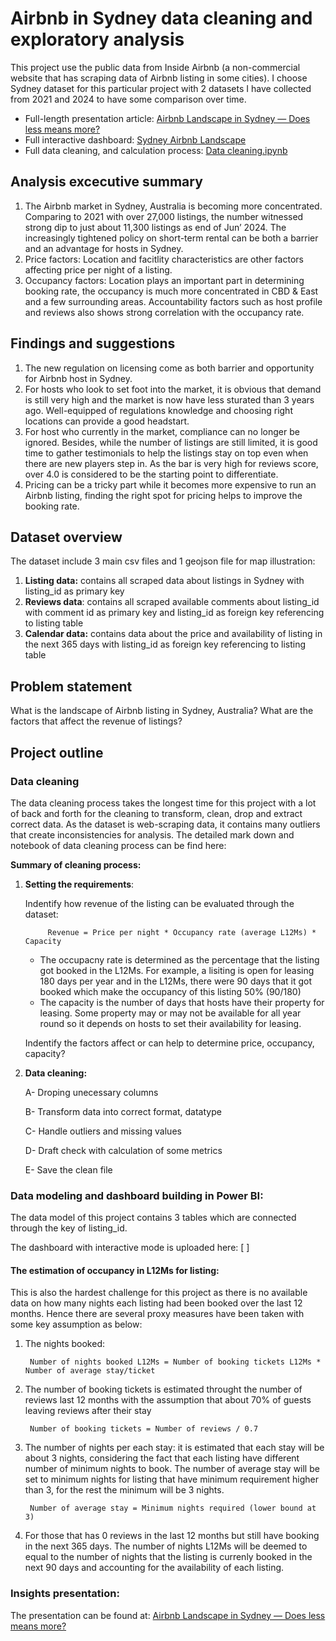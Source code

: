 # Airbnb in Sydney data cleaning and exploratory analysis
This project use the public data from Inside Airbnb (a non-commercial website that has scraping data of Airbnb listing in some cities).
I choose Sydney dataset for this particular project with 2 datasets I have collected from 2021 and 2024 to have some comparison over time.
- Full-length presentation article: [Airbnb Landscape in Sydney — Does less means more?](https://medium.com/@tamlai.ftu/airbnb-landscape-in-sydney-does-less-means-more-add454cb54f4)
- Full interactive dashboard: [Sydney Airbnb Landscape](https://tinyurl.com/PowerbiSydney-Airbnb)
- Full data cleaning, and calculation process: [Data cleaning.ipynb](https://github.com/tamlai-portfolio/Airbnb-Data-Cleaning-and-Visualization/blob/main/Data%20cleaning.ipynb)

## Analysis excecutive summary

1. The Airbnb market in Sydney, Australia is becoming more concentrated. Comparing to 2021 with over 27,000 listings, the number witnessed strong dip to just about 11,300 listings as end of Jun’ 2024.
The increasingly tightened policy on short-term rental can be both a barrier and an advantage for hosts in Sydney.
2. Price factors: Location and facitlity characteristics are other factors affecting price per night of a listing.
3. Occupancy factors: Location plays an important part in determining booking rate, the occupancy is much more concentrated in CBD & East and a few surrounding areas. Accountability factors such as host profile and reviews also shows strong correlation with the occupancy rate.

## Findings and suggestions
1. The new regulation on licensing come as both barrier and opportunity for Airbnb host in Sydney.
2. For hosts who look to set foot into the market, it is obvious that demand is still very high and the market is now have less sturated than 3 years ago. Well-equipped of regulations knowledge and choosing right locations can provide a good headstart.
3. For host who currently in the market, compliance can no longer be ignored. Besides, while the number of listings are still limited, it is good time to gather testimonials to help the listings stay on top even when there are new players step in. As the bar is very high for reviews score, over 4.0 is considered to be the starting point to differentiate.
4. Pricing can be a tricky part while it becomes more expensive to run an Airbnb listing, finding the right spot for pricing helps to improve the booking rate.


## Dataset overview
The dataset include 3 main csv files and 1 geojson file for map illustration:

1. **Listing data:** contains all scraped data about listings in Sydney with listing_id as primary key
2. **Reviews data**: contains all scraped available comments about listing_id with comment id as primary key and listing_id as foreign key referencing to listing table
3. **Calendar data:** contains data about the price and availability of listing in the next 365 days with listing_id as foreign key referencing to listing table

## Problem statement
What is the landscape of Airbnb listing in Sydney, Australia? What are the factors that affect the revenue of listings?

## Project outline
### Data cleaning

The data cleaning process takes the longest time for this project with a lot of back and forth for the cleaning to transform, clean, drop and extract correct data.
As the dataset is web-scraping data, it contains many outliers that create inconsistencies for analysis. The detailed mark down and notebook of data cleaning process can be find here:

**Summary of cleaning process:**

1. **Setting the requirements**:
   
   Indentify how revenue of the listing can be evaluated through the dataset:

            Revenue = Price per night * Occupancy rate (average L12Ms) * Capacity

    - The occupacny rate is determined as the percentage that the listing got booked in the L12Ms. For example, a lisiting is open for leasing 180 days per year and in the L12Ms, there were 90 days that it got booked which make the occupancy of this listing 50% (90/180)
    - The capacity is the number of days that hosts have their property for leasing. Some property may or may not be available for all year round so it depends on hosts to set their availability for leasing.
  
   Indentify the factors affect or can help to determine price, occupancy, capacity?

2. **Data cleaning:**
    
    A- Droping unecessary columns

    B- Transform data into correct format, datatype

    C- Handle outliers and missing values

    D- Draft check with calculation of some metrics

    E- Save the clean file

### Data modeling and dashboard building in Power BI:

The data model of this project contains 3 tables which are connected through the key of listing_id. 

The dashboard with interactive mode is uploaded here: [ ]

#### The estimation of occupancy in L12Ms for listing: 

This is also the hardest challenge for this project as there is no available data on how many nights each listing had been booked over the last 12 months. Hence there are several proxy measures have been taken with some key assumption as below:

1. The nights booked:
        
        Number of nights booked L12Ms = Number of booking tickets L12Ms * Number of average stay/ticket

2. The number of booking tickets is estimated throught the number of reviews last 12 months with the assumption that about 70% of guests leaving reviews after their stay

        Number of booking tickets = Number of reviews / 0.7

3. The number of nights per each stay: it is estimated that each stay will be about 3 nights, considering the fact that each listing have different number of minimum nights to book. The number of average stay will be set to minimum nights for listing that have minimum requirement higher than 3, for the rest the minimum will be 3 nights.
   
        Number of average stay = Minimum nights required (lower bound at 3)

4. For those that has 0 reviews in the last 12 months but still have booking in the next 365 days. The number of nights L12Ms will be deemed to equal to the number of nights that the listing is currenly booked in the next 90 days and accounting for the availability of each listing.

### Insights presentation:
The presentation can be found at: [Airbnb Landscape in Sydney — Does less means more?](https://medium.com/@tamlai.ftu/airbnb-landscape-in-sydney-does-less-means-more-add454cb54f4)

